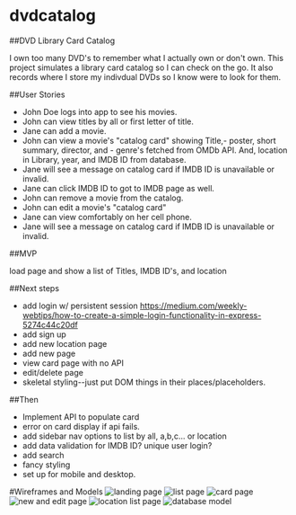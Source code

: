 # dvdcatalog
##DVD Library Card Catalog

I own too many DVD's to remember what I actually own or don't own. This project simulates a library card catalog so I can check on the go. It also records where I store my indivdual DVDs so I know were to look for them.

##User Stories

- John Doe logs into app to see his movies.
- John can view titles by all or first letter of title.
- Jane can add a movie.
- John can view a movie's "catalog card" showing Title,- poster, short summary, director, and - genre's fetched from OMDb API. And, location in Library, year, and IMDB ID from database.
- Jane will see a message on catalog card if IMDB ID is unavailable or invalid.
- Jane can click IMDB ID to got to IMDB page as well.
- John can remove a movie from the catalog.
- John can edit a movie's "catalog card"
- Jane can view comfortably on her cell phone.
- Jane will see a message on catalog card if IMDB ID is unavailable or invalid.


##MVP 

load page and show a list of Titles, IMDB ID's, and location

##Next steps

- add login w/ persistent session
https://medium.com/weekly-webtips/how-to-create-a-simple-login-functionality-in-express-5274c44c20df
- add sign up
- add new location page
- add new page
- view card page with no API
- edit/delete page
- skeletal styling--just put DOM things in their places/placeholders.

##Then
- Implement API to populate card
- error on card display if api fails.
- add sidebar nav options to list by all, a,b,c... or location
- add data validation for IMDB ID? unique user login? 
- add search
- fancy styling
- set up for mobile and desktop.

#Wireframes and Models
![landing page](https://user-images.githubusercontent.com/82845270/119192428-01bb0980-ba35-11eb-9f45-7b7c1c2a0a46.png)
![list page](https://user-images.githubusercontent.com/82845270/119192442-067fbd80-ba35-11eb-9098-9d1ca1f7ee79.png)
![card page](https://user-images.githubusercontent.com/82845270/119192450-097aae00-ba35-11eb-921b-65d92555e63f.png)
![new and edit page](https://user-images.githubusercontent.com/82845270/119192455-0c759e80-ba35-11eb-9c7c-f484e70e0e3a.png)
![location list page](https://user-images.githubusercontent.com/82845270/119192475-13041600-ba35-11eb-9f50-8f803e79d67d.png)
![database model](https://user-images.githubusercontent.com/82845270/119192485-16979d00-ba35-11eb-91de-addd6b1c7fde.png)


